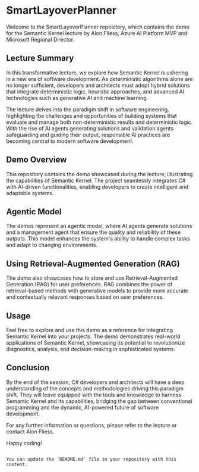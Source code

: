 # SmartLayoverPlanner

Welcome to the SmartLayoverPlanner repository, which contains the demo for the Semantic Kernel lecture by Alon Fliess, Azure AI Platform MVP and Microsoft Regional Director.

## Lecture Summary

In this transformative lecture, we explore how Semantic Kernel is ushering in a new era of software development. As deterministic algorithms alone are no longer sufficient, developers and architects must adopt hybrid solutions that integrate deterministic logic, heuristic approaches, and advanced AI technologies such as generative AI and machine learning.

The lecture delves into the paradigm shift in software engineering, highlighting the challenges and opportunities of building systems that evaluate and manage both non-deterministic results and deterministic logic. With the rise of AI agents generating solutions and validation agents safeguarding and guiding their output, responsible AI practices are becoming central to modern software development.

## Demo Overview

This repository contains the demo showcased during the lecture, illustrating the capabilities of Semantic Kernel. The project seamlessly integrates C# with AI-driven functionalities, enabling developers to create intelligent and adaptable systems.

## Agentic Model

The demos represent an agentic model, where AI agents generate solutions and a management agent that ensure the quality and reliability of these outputs. This model enhances the system's ability to handle complex tasks and adapt to changing environments.

## Using Retrieval-Augmented Generation (RAG)

The demo also showcases how to store and use Retrieval-Augmented Generation (RAG) for user preferences. RAG combines the power of retrieval-based methods with generative models to provide more accurate and contextually relevant responses based on user preferences.

## Usage

Feel free to explore and use this demo as a reference for integrating Semantic Kernel into your projects. The demo demonstrates real-world applications of Semantic Kernel, showcasing its potential to revolutionize diagnostics, analysis, and decision-making in sophisticated systems.

## Conclusion

By the end of the session, C# developers and architects will have a deep understanding of the concepts and methodologies driving this paradigm shift. They will leave equipped with the tools and knowledge to harness Semantic Kernel and its capabilities, bridging the gap between conventional programming and the dynamic, AI-powered future of software development.

For any further information or questions, please refer to the lecture or contact Alon Fliess.

Happy coding!
```

You can update the `README.md` file in your repository with this content.
